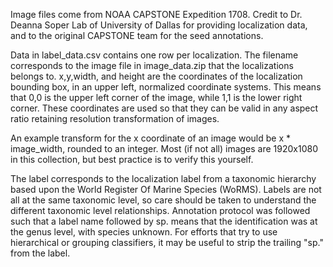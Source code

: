 Image files come from NOAA CAPSTONE Expedition 1708. Credit to Dr. Deanna Soper Lab of University of Dallas for providing localization data, and to the original CAPSTONE team for the seed annotations. 

Data in label_data.csv contains one row per localization. The filename corresponds to the image file in image_data.zip that the localizations belongs to. x,y,width, and height are the coordinates of the localization bounding box, in an upper left, normalized coordinate systems. This means that 0,0 is the upper left corner of the image, while 1,1 is the lower right corner. These coordinates are used so that they can be valid in any aspect ratio retaining resolution transformation of images. 

An example transform for the x coordinate of an image would be x * image_width, rounded to an integer. Most (if not all) images are 1920x1080 in this collection, but best practice is to verify this yourself.

The label corresponds to the localization label from a taxonomic hierarchy based upon the World Register Of Marine Species (WoRMS). Labels are not all at the same taxonomic level, so care should be taken to understand the different taxonomic level relationships. Annotation protocol was followed such that a label name followed by sp. means that the identification was at the genus level, with species unknown. For efforts that try to use hierarchical or grouping classifiers, it may be useful to strip the trailing "sp." from the label.